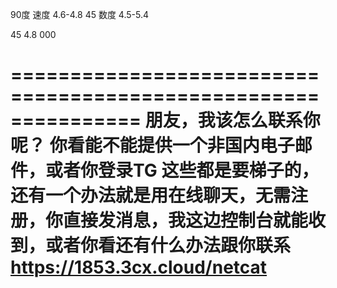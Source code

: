 90度 速度 4.6-4.8
45   数度 4.5-5.4

45 4.8
000

===============================================================
朋友，我该怎么联系你呢？
你看能不能提供一个非国内电子邮件，或者你登录TG
这些都是要梯子的，还有一个办法就是用在线聊天，无需注册，你直接发消息，我这边控制台就能收到，或者你看还有什么办法跟你联系
https://1853.3cx.cloud/netcat
===============================================================
